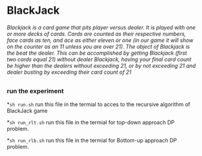 # BlackJack

###### Blackjack is a card game that pits player versus dealer. It is played with one or more decks of cards. Cards are counted as their respective numbers, face cards as ten, and ace as either eleven or one (in our game it will show on the counter as an 11 unless you are over 21). The object of Blackjack is the beat the dealer. This can be accomplished by getting Blackjack (first two cards equal 21) without dealer Blackjack, having your final card count be higher than the dealers without exceeding 21, or by not exceeding 21 and dealer busting by exceeding their card count of 21

### run the experiment
*``sh run.sh``
run this file in the termial to acces to the recursive algorithm of BlackJack game



*``sh run_rlt.sh``
run this file in the termial for top-down approach DP problem. 

*``sh run_rlb.sh``
run this file in the termial for Bottom-up approach DP problem.
